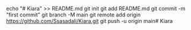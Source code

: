 echo "# Kiara" >> README.md
git init
git add README.md
git commit -m "first commit"
git branch -M main
git remote add origin https://github.com/Ssasadali/Kiara.git
git push -u origin main# Kiara
